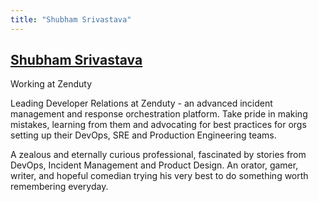 ```yaml
---
title: "Shubham Srivastava"
---
```


## [Shubham Srivastava](twitter.com/shhhhubham)

Working at Zenduty

Leading Developer Relations at Zenduty - an advanced incident management and response orchestration platform.
Take pride in making mistakes, learning from them and advocating for best practices for orgs setting up their DevOps, SRE and Production Engineering teams.

A zealous and eternally curious professional, fascinated by stories from DevOps, Incident Management and Product Design. An orator, gamer, writer, and hopeful comedian trying his very best to do something worth remembering everyday.
